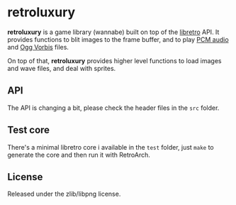# retroluxury

**retroluxury** is a game library (wannabe) built on top of the [libretro](http://www.libretro.com/) API. It provides functions to blit images to the frame buffer, and to play [PCM audio](http://en.wikipedia.org/wiki/Pulse-code_modulation) and [Ogg Vorbis](http://en.wikipedia.org/wiki/Vorbis) files.

On top of that, **retroluxury** provides higher level functions to load images and wave files, and deal with sprites.

## API

The API is changing a bit, please check the header files in the `src` folder.

## Test core

There's a minimal libretro core i available in the `test` folder, just `make` to generate the core and then run it with RetroArch.

## License

Released under the zlib/libpng license.
